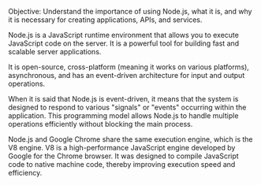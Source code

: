 Objective: Understand the importance of using Node.js, what it is, and why it is necessary for creating applications, APIs, and services.


Node.js is a JavaScript runtime environment that allows you to execute JavaScript code on the server. It is a powerful tool for building fast and scalable server applications.


It is open-source, cross-platform (meaning it works on various platforms), asynchronous, and has an event-driven architecture for input and output operations.


When it is said that Node.js is event-driven, it means that the system is designed to respond to various "signals" or "events" occurring within the application. This programming model allows Node.js to handle multiple operations efficiently without blocking the main process.


Node.js and Google Chrome share the same execution engine, which is the V8 engine. V8 is a high-performance JavaScript engine developed by Google for the Chrome browser. It was designed to compile JavaScript code to native machine code, thereby improving execution speed and efficiency.

